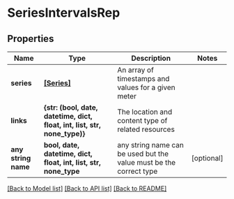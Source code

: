 # SeriesIntervalsRep


## Properties
Name | Type | Description | Notes
------------ | ------------- | ------------- | -------------
**series** | [**[Series]**](Series.md) | An array of timestamps and values for a given meter | 
**links** | **{str: (bool, date, datetime, dict, float, int, list, str, none_type)}** | The location and content type of related resources | 
**any string name** | **bool, date, datetime, dict, float, int, list, str, none_type** | any string name can be used but the value must be the correct type | [optional]

[[Back to Model list]](../README.md#documentation-for-models) [[Back to API list]](../README.md#documentation-for-api-endpoints) [[Back to README]](../README.md)


